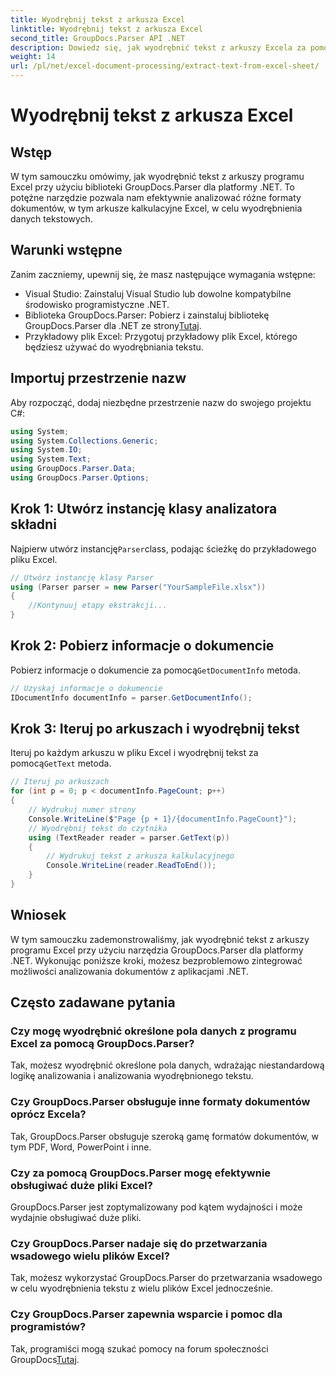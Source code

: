 ```yaml
---
title: Wyodrębnij tekst z arkusza Excel
linktitle: Wyodrębnij tekst z arkusza Excel
second_title: GroupDocs.Parser API .NET
description: Dowiedz się, jak wyodrębnić tekst z arkuszy Excela za pomocą GroupDocs.Parser dla .NET. Proste kroki do skutecznego wyodrębniania tekstu.
weight: 14
url: /pl/net/excel-document-processing/extract-text-from-excel-sheet/
---
```


# Wyodrębnij tekst z arkusza Excel

## Wstęp
W tym samouczku omówimy, jak wyodrębnić tekst z arkuszy programu Excel przy użyciu biblioteki GroupDocs.Parser dla platformy .NET. To potężne narzędzie pozwala nam efektywnie analizować różne formaty dokumentów, w tym arkusze kalkulacyjne Excel, w celu wyodrębnienia danych tekstowych.
## Warunki wstępne
Zanim zaczniemy, upewnij się, że masz następujące wymagania wstępne:
- Visual Studio: Zainstaluj Visual Studio lub dowolne kompatybilne środowisko programistyczne .NET.
-  Biblioteka GroupDocs.Parser: Pobierz i zainstaluj bibliotekę GroupDocs.Parser dla .NET ze strony[Tutaj](https://releases.groupdocs.com/parser/net/).
- Przykładowy plik Excel: Przygotuj przykładowy plik Excel, którego będziesz używać do wyodrębniania tekstu.

## Importuj przestrzenie nazw
Aby rozpocząć, dodaj niezbędne przestrzenie nazw do swojego projektu C#:
```csharp
using System;
using System.Collections.Generic;
using System.IO;
using System.Text;
using GroupDocs.Parser.Data;
using GroupDocs.Parser.Options;
```
## Krok 1: Utwórz instancję klasy analizatora składni
 Najpierw utwórz instancję`Parser`class, podając ścieżkę do przykładowego pliku Excel.
```csharp
// Utwórz instancję klasy Parser
using (Parser parser = new Parser("YourSampleFile.xlsx"))
{
    //Kontynuuj etapy ekstrakcji...
}
```
## Krok 2: Pobierz informacje o dokumencie
 Pobierz informacje o dokumencie za pomocą`GetDocumentInfo` metoda.
```csharp
// Uzyskaj informacje o dokumencie
IDocumentInfo documentInfo = parser.GetDocumentInfo();
```
## Krok 3: Iteruj po arkuszach i wyodrębnij tekst
 Iteruj po każdym arkuszu w pliku Excel i wyodrębnij tekst za pomocą`GetText` metoda.
```csharp
// Iteruj po arkuszach
for (int p = 0; p < documentInfo.PageCount; p++)
{
    // Wydrukuj numer strony
    Console.WriteLine($"Page {p + 1}/{documentInfo.PageCount}");
    // Wyodrębnij tekst do czytnika
    using (TextReader reader = parser.GetText(p))
    {
        // Wydrukuj tekst z arkusza kalkulacyjnego
        Console.WriteLine(reader.ReadToEnd());
    }
}
```

## Wniosek
W tym samouczku zademonstrowaliśmy, jak wyodrębnić tekst z arkuszy programu Excel przy użyciu narzędzia GroupDocs.Parser dla platformy .NET. Wykonując poniższe kroki, możesz bezproblemowo zintegrować możliwości analizowania dokumentów z aplikacjami .NET.

## Często zadawane pytania
### Czy mogę wyodrębnić określone pola danych z programu Excel za pomocą GroupDocs.Parser?
Tak, możesz wyodrębnić określone pola danych, wdrażając niestandardową logikę analizowania i analizowania wyodrębnionego tekstu.
### Czy GroupDocs.Parser obsługuje inne formaty dokumentów oprócz Excela?
Tak, GroupDocs.Parser obsługuje szeroką gamę formatów dokumentów, w tym PDF, Word, PowerPoint i inne.
### Czy za pomocą GroupDocs.Parser mogę efektywnie obsługiwać duże pliki Excel?
GroupDocs.Parser jest zoptymalizowany pod kątem wydajności i może wydajnie obsługiwać duże pliki.
### Czy GroupDocs.Parser nadaje się do przetwarzania wsadowego wielu plików Excel?
Tak, możesz wykorzystać GroupDocs.Parser do przetwarzania wsadowego w celu wyodrębnienia tekstu z wielu plików Excel jednocześnie.
### Czy GroupDocs.Parser zapewnia wsparcie i pomoc dla programistów?
 Tak, programiści mogą szukać pomocy na forum społeczności GroupDocs[Tutaj](https://forum.groupdocs.com/c/parser/17).